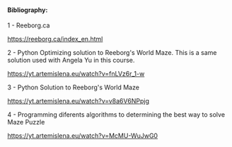 #### Bibliography:

1 - Reeborg.ca

https://reeborg.ca/index_en.html

2 - Python Optimizing solution to Reeborg's World Maze. This is a same solution used with Angela Yu in this course.

https://yt.artemislena.eu/watch?v=fnLVz6r_1-w


3 - Python Solution to Reeborg's World Maze

https://yt.artemislena.eu/watch?v=v8a6V6NPpjg

4 - Programming diferents algorithms to determining the best way to solve Maze Puzzle

https://yt.artemislena.eu/watch?v=McMU-WuJwG0